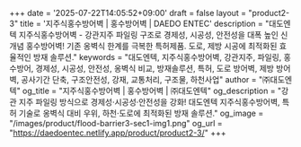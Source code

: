 +++
date = '2025-07-22T14:05:52+09:00'
draft = false
layout = "product2-3"
title = '지주식홍수방어벽 | 홍수방어벽 | DAEDO ENTEC'
description = "대도엔텍 지주식홍수방어벽 - 강관지주 파일링 구조로 경제성, 시공성, 안전성을 대폭 높인 신개념 홍수방어벽! 기존 옹벽식 한계를 극복한 특허제품. 도로, 제방 시공에 최적화된 효율적인 방재 솔루션."
keywords = "대도엔텍, 지주식홍수방어벽, 강관지주, 파일링, 홍수방어, 경제성, 시공성, 안전성, 옹벽식 비교, 방재솔루션, 특허, 도로 방어벽, 제방 방어벽, 공사기간 단축, 구조안전성, 강재, 교통처리, 구조물, 하천사업"
author = "㈜대도엔텍"
og_title = "지주식홍수방어벽 | 홍수방어벽 | ㈜대도엔텍"
og_description = "강관 지주 파일링 방식으로 경제성·시공성·안전성을 강화! 대도엔텍 지주식홍수방어벽, 특허 기술로 옹벽식 대비 우위, 하천·도로에 최적화된 방재 솔루션."
og_image = "/images/product/flood-barrier3-sec1-img1.png"
og_url = "https://daedoentec.netlify.app/product/product2-3/"
+++
